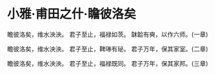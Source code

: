 # 小雅·甫田之什·瞻彼洛矣

瞻彼洛矣，维水泱泱。
君子至止，福禄如茨。
韎韐有奭，以作六师。(一章)

瞻彼洛矣，维水泱泱。
君子至止，鞞琫有珌。
君子万年，保其家室。(二章)

瞻彼洛矣，维水泱泱。
君子至止，福禄既同。
君子万年，保其家邦。(三章)

